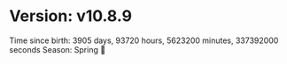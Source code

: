 # Version: v10.8.9
Time since birth: 3905 days, 93720 hours, 5623200 minutes, 337392000 seconds
Season: Spring 🌸
